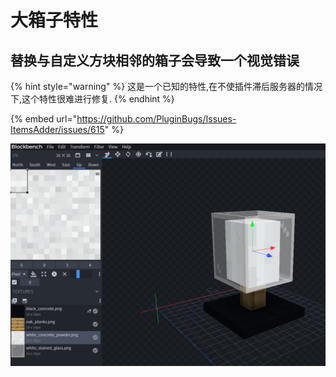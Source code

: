 # 大箱子特性

## 替换与自定义方块相邻的箱子会导致一个视觉错误

{% hint style="warning" %}
这是一个已知的特性,在不使插件滞后服务器的情况下,这个特性很难进行修复.
{% endhint %}

{% embed url="https://github.com/PluginBugs/Issues-ItemsAdder/issues/615" %}

![](<../../.gitbook/assets/immagine (37).png>)
